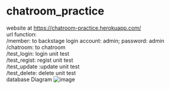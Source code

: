 # chatroom_practice  
website at https://chatroom-practice.herokuapp.com/  
url function:  
/member: to backstage login account: admin; password: admin  
/chatroom: to chatroom  
/test_login: login unit test  
/test_regist: regist unit test  
/test_update :update unit test  
/test_delete: delete unit test  
database Diagram
![image](https://github.com/vincent8535/chatroom_practice/blob/master/ChatroomSystemDB.jpg)
